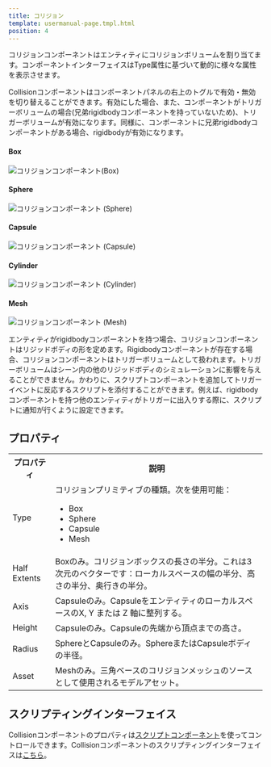 ```yaml
---
title: コリジョン
template: usermanual-page.tmpl.html
position: 4
---
```


コリジョンコンポーネントはエンティティにコリジョンボリュームを割り当てます。コンポーネントインターフェイスはType属性に基づいて動的に様々な属性を表示させます。 

Collisionコンポーネントはコンポーネントパネルの右上のトグルで有効・無効を切り替えることができます。有効にした場合、また、コンポーネントがトリガーボリュームの場合(兄弟rigidbodyコンポーネントを持っていないため)、トリガーボリュームが有効になります。同様に、コンポーネントに兄弟rigidbodyコンポーネントがある場合、rigidbodyが有効になります。

#### Box
![コリジョンコンポーネント(Box)][1]
#### Sphere
![コリジョンコンポーネント (Sphere)][2]
#### Capsule
![コリジョンコンポーネント (Capsule)][3]
#### Cylinder
![コリジョンコンポーネント (Cylinder)][4]
#### Mesh
![コリジョンコンポーネント (Mesh)][5]

エンティティがrigidbodyコンポーネントを持つ場合、コリジョンコンポーネントはリジッドボディの形を定めます。Rigidbodyコンポーネントが存在する場合、コリジョンコンポーネントはトリガーボリュームとして扱われます。トリガーボリュームはシーン内の他のリジッドボディのシミュレーションに影響を与えることができません。かわりに、スクリプトコンポーネントを追加してトリガーイベントに反応するスクリプトを添付することができます。例えば、rigidbodyコンポーネントを持つ他のエンティティがトリガーに出入りする際に、スクリプトに通知が行くように設定できます。

## プロパティ

<table class="table table-striped">
    <col class="property-name"></col>
    <col class="property-description"></col>
    <tr><th>プロパティ</th><th>説明</th></tr>
    <tr><td>Type</td><td>コリジョンプリミティブの種類。次を使用可能：<ul><li>Box</li><li>Sphere</li><li>Capsule</li><li>Mesh</li></ul></td></tr>
    <tr><td>Half Extents</td><td>Boxのみ。コリジョンボックスの長さの半分。これは3次元のベクターです：ローカルスペースの幅の半分、高さの半分、奥行きの半分。</td></tr>
    <tr><td>Axis</td><td>Capsuleのみ。CapsuleをエンティティのローカルスペースのX, Y または Z 軸に整列する。</td></tr>
    <tr><td>Height</td><td>Capsuleのみ。Capsuleの先端から頂点までの高さ。</td></tr>
    <tr><td>Radius</td><td>SphereとCapsuleのみ。SphereまたはCapsuleボディの半径。</td></tr>
    <tr><td>Asset</td><td>Meshのみ。三角ベースのコリジョンメッシュのソースとして使用されるモデルアセット。</td></tr>
</table>

## スクリプティングインターフェイス

Collisionコンポーネントのプロパティは[スクリプトコンポーネント][6]を使ってコントロールできます。Collisionコンポーネントのスクリプティングインターフェイスは[こちら][7]。

[1]: /images/user-manual/scenes/components/component-collision-box.png
[2]: /images/user-manual/scenes/components/component-collision-sphere.png
[3]: /images/user-manual/scenes/components/component-collision-capsule.png
[4]: /images/user-manual/scenes/components/component-collision-cylinder.png
[5]: /images/user-manual/scenes/components/component-collision-mesh.png
[6]: /user-manual/packs/components/script
[7]: /engine/api/stable/symbols/pc.CollisionComponent.html

